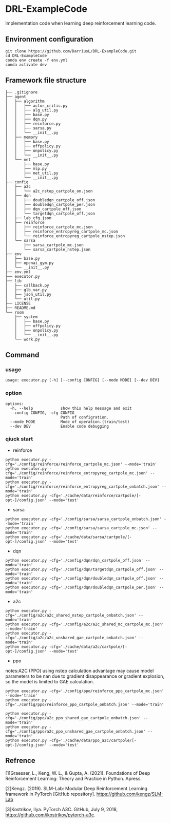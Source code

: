 # DRL-ExampleCode

Implementation code when learning deep reinforcement learning code.

## Environment configuration

```shell
git clone https://github.com/DarriusL/DRL-ExampleCode.git
cd DRL-ExampleCode
conda env create -f env.yml
conda activate dev
```





## Framework file structure

```
├── .gitignore
├── agent
│	├── algorithm
│	│	├── actor_critic.py
│	│	├── alg_util.py
│	│	├── base.py
│	│	├── dqn.py
│	│	├── reinforce.py
│	│	├── sarsa.py
│	│	└── __init__.py
│	├── memory
│	│	├── base.py
│	│	├── offpolicy.py
│	│	├── onpolicy.py
│	│	└── __init__.py
│	└── net
│		├── base.py
│		├── mlp.py
│		├── net_util.py
│		└── __init__.py
├── config
│	├── a2c
│	│	└── a2c_nstep_cartpole_on.json
│	├── dqn
│	│	├── doubledqn_cartpole_off.json
│	│	├── doubledqn_cartpole_per.json
│	│	├── dqn_cartpole_off.json
│	│	└── targetdqn_cartpole_off.json
│	├── lab_cfg.json
│	├── reinforce
│	│	├── reinforce_cartpole_mc.json
│	│	├── reinforce_entropyreg_cartpole_mc.json
│	│	└── reinforce_entropyreg_cartpole_nstep.json
│	└── sarsa
│		├── sarsa_cartpole_mc.json
│		└── sarsa_cartpole_nstep.json
├── env
│	├── base.py
│	├── openai_gym.py
│	└── __init__.py
├── env.yml
├── executor.py
├── lib
│	├── callback.py
│	├── glb_var.py
│	├── json_util.py
│	└── util.py
├── LICENSE
├── README.md
└── room
	├── system
	│	├── base.py
	│	├── offpolicy.py
	│	├── onpolicy.py
	│	└── __init__.py
	└── work.py

```





## Command

### usage

```shell
usage: executor.py [-h] [--config CONFIG] [--mode MODE] [--dev DEV]
```

### option

```shell
options:
  -h, --help            show this help message and exit
  --config CONFIG, -cfg CONFIG
                        Path of configration.
  --mode MODE           Mode of operation.(train/test)
  --dev DEV             Enable code debugging
```



### qiuck start

- reinforce


```shell
python executor.py -cfg='./config/reinforce/reinforce_cartpole_mc.json' --mode='train'
python executor.py -cfg='./config/reinforce/reinforce_entropyreg_cartpole_mc.json' --mode='train'
python executor.py -cfg='./config/reinforce/reinforce_entropyreg_cartpole_onbatch.json' --mode='train'
python executor.py -cfg='./cache/data/reinforce/cartpole/[-opt-]/config.json' --mode='test'
```

- sarsa


```shell
python executor.py -cfg='./config/sarsa/sarsa_cartpole_onbatch.json' --mode='train'
python executor.py -cfg='./config/sarsa/sarsa_cartpole_mc.json' --mode='train'
python executor.py -cfg='./cache/data/sarsa/cartpole/[-opt-]/config.json' --mode='test'
```

- dqn


```shell
python executor.py -cfg='./config/dqn/dqn_cartpole_off.json' --mode='train'
python executor.py -cfg='./config/dqn/targetdqn_cartpole_off.json' --mode='train'
python executor.py -cfg='./config/dqn/doubledqn_cartpole_off.json' --mode='train'
python executor.py -cfg='./config/dqn/doubledqn_cartpole_per.json' --mode='train'
```

- a2c


```shell
python executor.py -cfg='./config/a2c/a2c_shared_nstep_cartpole_onbatch.json' --mode='train'
python executor.py -cfg='./config/a2c/a2c_shared_mc_cartpole_mc.json' --mode='train'
python executor.py -cfg='./config/a2c/a2c_unshared_gae_cartpole_onbatch.json' --mode='train'
python executor.py -cfg='./cache/data/a2c/cartpole/[-opt-]/config.json' --mode='test'
```

- ppo

notes:A2C (PPO) using nstep calculation advantage may cause model parameters to be nan due to gradient disappearance or gradient explosion, so the model is limited to GAE calculation.

```shell
python executor.py -cfg='./config/ppo/reinforce_ppo_cartpole_mc.json' --mode='train'
python executor.py -cfg='./config/ppo/reinforce_ppo_cartpole_onbatch.json' --mode='train'

python executor.py -cfg='./config/ppo/a2c_ppo_shared_gae_cartpole_onbatch.json' --mode='train'
python executor.py -cfg='./config/ppo/a2c_ppo_unshared_gae_cartpole_onbatch.json' --mode='train'
python executor.py -cfg='./cache/data/ppo_a2c/cartpole/[-opt-]/config.json' --mode='test'
```



## Refrence

[1]Graesser, L., Keng, W. L., & Gupta, A. (2021). Foundations of Deep Reinforcement Learning: Theory and Practice in Python. Apress.

[2]Kengz. (2019). SLM-Lab: Modular Deep Reinforcement Learning framework in PyTorch [GitHub repository]. https://github.com/kengz/SLM-Lab

[3]Kostrikov, Ilya. PyTorch A3C. GitHub, July 9, 2018, https://github.com/ikostrikov/pytorch-a3c.

